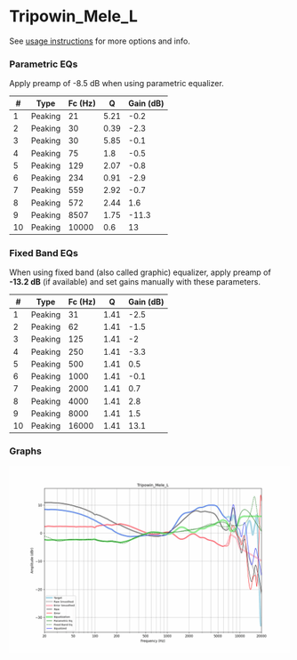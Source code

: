 # Tripowin_Mele_L
See [usage instructions](https://github.com/jaakkopasanen/AutoEq#usage) for more options and info.

### Parametric EQs
Apply preamp of -8.5 dB when using parametric equalizer.

|   # | Type    |   Fc (Hz) |    Q |   Gain (dB) |
|-----|---------|-----------|------|-------------|
|   1 | Peaking |        21 | 5.21 |        -0.2 |
|   2 | Peaking |        30 | 0.39 |        -2.3 |
|   3 | Peaking |        30 | 5.85 |        -0.1 |
|   4 | Peaking |        75 | 1.8  |        -0.5 |
|   5 | Peaking |       129 | 2.07 |        -0.8 |
|   6 | Peaking |       234 | 0.91 |        -2.9 |
|   7 | Peaking |       559 | 2.92 |        -0.7 |
|   8 | Peaking |       572 | 2.44 |         1.6 |
|   9 | Peaking |      8507 | 1.75 |       -11.3 |
|  10 | Peaking |     10000 | 0.6  |        13   |

### Fixed Band EQs
When using fixed band (also called graphic) equalizer, apply preamp of **-13.2 dB** (if available) and set gains manually with these parameters.

|   # | Type    |   Fc (Hz) |    Q |   Gain (dB) |
|-----|---------|-----------|------|-------------|
|   1 | Peaking |        31 | 1.41 |        -2.5 |
|   2 | Peaking |        62 | 1.41 |        -1.5 |
|   3 | Peaking |       125 | 1.41 |        -2   |
|   4 | Peaking |       250 | 1.41 |        -3.3 |
|   5 | Peaking |       500 | 1.41 |         0.5 |
|   6 | Peaking |      1000 | 1.41 |        -0.1 |
|   7 | Peaking |      2000 | 1.41 |         0.7 |
|   8 | Peaking |      4000 | 1.41 |         2.8 |
|   9 | Peaking |      8000 | 1.41 |         1.5 |
|  10 | Peaking |     16000 | 1.41 |        13.1 |

### Graphs
![](./Tripowin_Mele_L.png)

